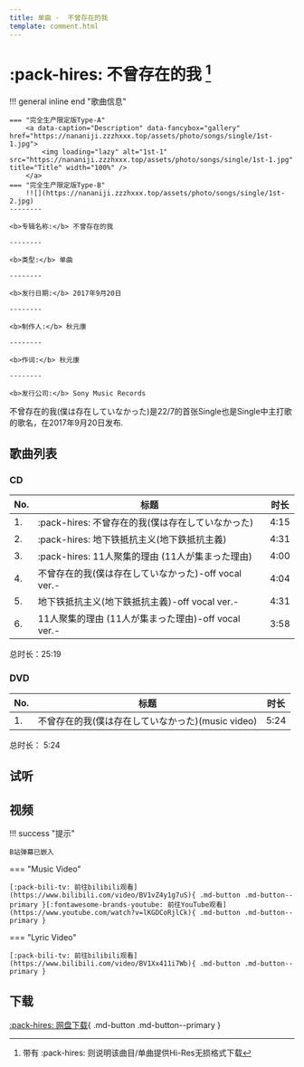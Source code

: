 ```yaml
---
title: 单曲 -  不曾存在的我
template: comment.html
---
```

# :pack-hires: 不曾存在的我 [^1]

!!! general inline end "歌曲信息"

    === "完全生产限定版Type-A"
        <a data-caption="Description" data-fancybox="gallery" href="https://nananiji.zzzhxxx.top/assets/photo/songs/single/1st-1.jpg">
            <img loading="lazy" alt="1st-1" src="https://nananiji.zzzhxxx.top/assets/photo/songs/single/1st-1.jpg" title="Title" width="100%" />
        </a>
    === "完全生产限定版Type-B"
        !![](https://nananiji.zzzhxxx.top/assets/photo/songs/single/1st-2.jpg)
    --------
    
    <b>专辑名称:</b> 不曾存在的我

    --------
    
    <b>类型:</b> 单曲

    --------
    
    <b>发行日期:</b> 2017年9月20日

    --------

    <b>制作人:</b> 秋元康

    --------

    <b>作词:</b> 秋元康

    --------

    <b>发行公司:</b> Sony Music Records

不曾存在的我(僕は存在していなかった)是22/7的首张Single也是Single中主打歌的歌名，在2017年9月20日发布.

## 歌曲列表

### CD

| No.     | 标题                          | 时长 |
| --------| ------------------------------------ | -------- |
| 1.      | :pack-hires:     不曾存在的我(僕は存在していなかった)| 4:15 |
| 2.      | :pack-hires: 地下铁抵抗主义(地下鉄抵抗主義) | 4:31 |
| 3.      | :pack-hires:     11人聚集的理由 (11人が集まった理由) | 4:00|
| 4.      |    不曾存在的我(僕は存在していなかった)-off vocal ver.-  | 4:04 |
| 5.      |  地下铁抵抗主义(地下鉄抵抗主義)-off vocal ver.-  | 4:31 |
| 6.      | 11人聚集的理由 (11人が集まった理由)-off vocal ver.-  | 3:58 |

总时长：25:19

### DVD

| No.     | 标题                          | 时长 |
| --------| ------------------------------------ | -------|
| 1.      | 不曾存在的我(僕は存在していなかった)(music video)| 5:24|

总时长： 5:24
##  试听

<meting-js
        id="36224294"
        server="netease"
        order="list"
        type="album"
        list-olded="true"
        autoplay="false"
        mutex="true"
        volume=0.5
        theme="#0091eb"
        >
</meting-js>

## 视频
!!! success "提示"

    B站弹幕已嵌入
=== "Music Video"
    <div id="dplayer1">
    </div>

    [:pack-bili-tv: 前往bilibili观看](https://www.bilibili.com/video/BV1vZ4y1g7uS){ .md-button .md-button--primary }[:fontawesome-brands-youtube: 前往YouTube观看](https://www.youtube.com/watch?v=lKGDCoRjlCk){ .md-button .md-button--primary }
=== "Lyric Video"
    <div id="dplayer2">
    </div>

    [:pack-bili-tv: 前往bilibili观看](https://www.bilibili.com/video/BV1Xx411i7Wb){ .md-button .md-button--primary }

## 下载 



[:pack-hires: 网盘下载](https://pan.zzzhxxx.top/s/Dks8?path=%2F){ .md-button .md-button--primary }

[^1]: 带有 :pack-hires: 则说明该曲目/单曲提供Hi-Res无损格式下载
<!-- gitalk -->

<html>
<head>
    <meta name="referrer" content="never">
</head>
<body>
<link rel="stylesheet" href="https://cdn.jsdelivr.net/npm/gitalk@1/dist/gitalk.css">
    <script src="https://cdn.jsdelivr.net/gh/zzzhxxx/227WiKi@1.2/docs/_static/js/md5.js"></script>
    <script src="https://cdn.jsdelivr.net/gh/zzzhxxx/227WiKi@1.2/docs/_static/js/md5.js"></script>
    <script src="https://cdn.jsdelivr.net/npm/dplayer@1.26.0/dist/DPlayer.min.js"></script>
    <script>
        const dp1 = new DPlayer({
        container: document.getElementById('dplayer1'),
        video: {
            url: 'https://link.zzzhxxx.top/?/227-mv/1%2022%207%20-%20Bokuwa%20Sonzai%20Shiteinakatta.mp4',
        },
        danmaku: {
            id: md5('https://link.zzzhxxx.top/?/227-mv/1%2022%207%20-%20Bokuwa%20Sonzai%20Shiteinakatta.mp4'),
            addition: ['https://danmu.zzzhxxx.top/v3/bilibili?aid=373098921&bvid=BV1vZ4y1g7uS&cid=369475374'],
            api: "https://danmu.zzzhxxx.top/"
        },
        contextmenu: [
        {
            text: '227WiKi',
            link: 'https://github.com/zzzhxxx/227WiKi',
        },
        ]
    });
    </script>
    <script>
        const dp2 = new DPlayer({
        container: document.getElementById('dplayer2'),
        video: {
            url: 'https://link.zzzhxxx.top/?/227-mv/22%207%20%E3%80%8E%E4%B8%8D%E6%9B%BE%E5%AD%98%E5%9C%A8%E7%9A%84%E6%88%91%E3%80%8F%E3%80%8E%E5%83%95%E3%81%AF%E5%AD%98%E5%9C%A8%E3%81%97%E3%81%A6%E3%81%84%E3%81%AA%E3%81%8B%E3%81%A3%E3%81%9F%E3%80%8FLyric%20Video%E3%80%8E%E4%B8%AD%E6%96%87%E5%AD%97%E5%B9%95%E3%80%8F.mp4',
        },
        danmaku: {
            id: md5('https://link.zzzhxxx.top/?/227-mv/22%207%20%E3%80%8E%E4%B8%8D%E6%9B%BE%E5%AD%98%E5%9C%A8%E7%9A%84%E6%88%91%E3%80%8F%E3%80%8E%E5%83%95%E3%81%AF%E5%AD%98%E5%9C%A8%E3%81%97%E3%81%A6%E3%81%84%E3%81%AA%E3%81%8B%E3%81%A3%E3%81%9F%E3%80%8FLyric%20Video%E3%80%8E%E4%B8%AD%E6%96%87%E5%AD%97%E5%B9%95%E3%80%8F.mp4'),
            addition: ['https://danmu.zzzhxxx.top/v3/bilibili?aid=12491357&bvid=BV1Xx411i7Wb&cid=20556630'],
            api: "https://danmu.zzzhxxx.top/"
        },
        contextmenu: [
        {
            text: '227WiKi',
            link: 'https://github.com/zzzhxxx/227WiKi',
        },
        ]
    });
    </script>
    
</body>
</html>